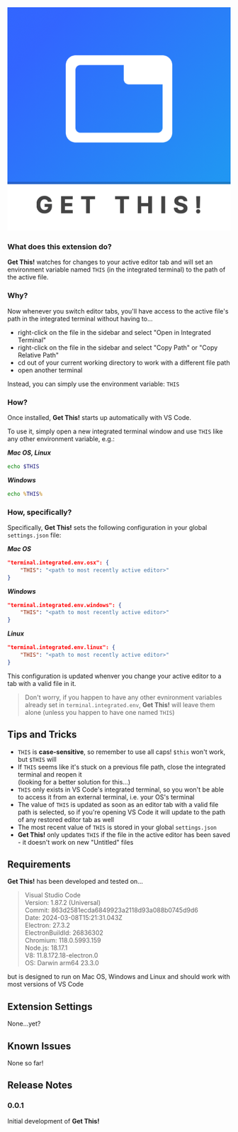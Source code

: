 <img src="icons/icon-512.png">

### What does this extension do?

**Get This!** watches for changes to your active editor tab and will set an environment variable named `THIS` (in the integrated terminal) to the path of the active file.

### Why?

Now whenever you switch editor tabs, you'll have access to the active file's path in the integrated terminal without having to...

- right-click on the file in the sidebar and select "Open in Integrated Terminal"
- right-click on the file in the sidebar and select "Copy Path" or "Copy Relative Path"
- cd out of your current working directory to work with a different file path
- open another terminal

Instead, you can simply use the environment variable: `THIS`

### How?

Once installed, **Get This!** starts up automatically with VS Code.

To use it, simply open a new integrated terminal window and use `THIS` like any other environment variable, e.g.:

***Mac OS, Linux***
```bash
echo $THIS
```

***Windows***
```cmd
echo %THIS%
```

### How, specifically?

Specifically, **Get This!** sets the following configuration in your global `settings.json` file:

***Mac OS***
```JSON
"terminal.integrated.env.osx": {
    "THIS": "<path to most recently active editor>"
}
```

***Windows***
```JSON
"terminal.integrated.env.windows": {
    "THIS": "<path to most recently active editor>"
}
```

***Linux***
```JSON
"terminal.integrated.env.linux": {
    "THIS": "<path to most recently active editor>"
}
```
This configuration is updated whenver you change your active editor to a tab with a valid file in it.
> Don't worry, if you happen to have any other evnironment variables already set in `terminal.integrated.env`, **Get This!** will leave them alone (unless you happen to have one named `THIS`)

## Tips and Tricks

- `THIS` is **case-sensitive**, so remember to use all caps! `$this` won't work, but `$THIS` will
- If `THIS` seems like it's stuck on a previous file path, close the integrated terminal and reopen it
<br/>(looking for a better solution for this...)
- `THIS` only exists in VS Code's integrated terminal, so you won't be able to access it from an external terminal, i.e. your OS's terminal
- The value of `THIS` is updated as soon as an editor tab with a valid file path is selected, so if you're opening VS Code it will update to the path of any restored editor tab as well
- The most recent value of `THIS` is stored in your global `settings.json`
- **Get This!** only updates `THIS` if the file in the active editor has been saved - it doesn't work on new "Untitled" files

## Requirements

**Get This!** has been developed and tested on...
> Visual Studio Code
<br/> Version: 1.87.2 (Universal)
<br/> Commit: 863d2581ecda6849923a2118d93a088b0745d9d6
<br/> Date: 2024-03-08T15:21:31.043Z
<br/> Electron: 27.3.2
<br/> ElectronBuildId: 26836302
<br/> Chromium: 118.0.5993.159
<br/> Node.js: 18.17.1
<br/> V8: 11.8.172.18-electron.0
<br/> OS: Darwin arm64 23.3.0

but is designed to run on Mac OS, Windows and Linux and should work with most versions of VS Code

## Extension Settings

None...yet?

## Known Issues

None so far!

## Release Notes

### 0.0.1

Initial development of **Get This!**
